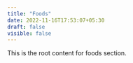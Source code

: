 ```yaml
---
title: "Foods"
date: 2022-11-16T17:53:07+05:30
draft: false
visible: false
---
```


This is the root content for foods section.